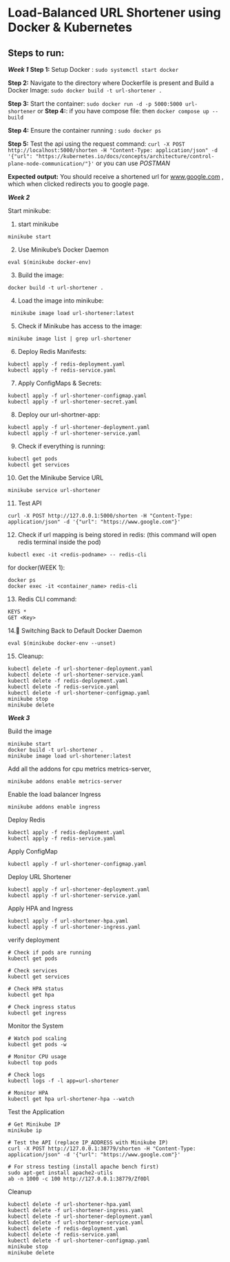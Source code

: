 # **Load-Balanced URL Shortener using Docker & Kubernetes**
## **Steps to run:**
***Week 1***
**Step 1:** Setup Docker : `sudo systemctl start docker`

**Step 2:** Navigate to the directory where Dockerfile is present and Build a Docker Image: `sudo docker build -t url-shortener .`

**Step 3:** Start the container: `sudo docker run -d -p 5000:5000 url-shortener`
or
**Step 4:**: if you have compose file: then `docker compose up --build`

**Step 4:** Ensure the container running : `sudo docker ps`

**Step 5:** Test the api using the request command: `curl -X POST http://localhost:5000/shorten -H "Content-Type: application/json" -d '{"url": "https://kubernetes.io/docs/concepts/architecture/control-plane-node-communication/"}'`
or you can use *POSTMAN*

**Expected output:** You should receive a shortened url for www.google.com , which when clicked redirects you to google page.

***Week 2***

Start minikube:

1. start minikube

```
minikube start
```

2. Use Minikube’s Docker Daemon

```
eval $(minikube docker-env)
```

3. Build the image:

```
docker build -t url-shortener .
```

4. Load the image into minikube:

```
 minikube image load url-shortener:latest
```

5. Check if Minikube has access to the image:

```
minikube image list | grep url-shortener
```

6. Deploy Redis Manifests:

```
kubectl apply -f redis-deployment.yaml
kubectl apply -f redis-service.yaml
```
7. Apply ConfigMaps & Secrets:

```
kubectl apply -f url-shortener-configmap.yaml
kubectl apply -f url-shortener-secret.yaml
```

8. Deploy our url-shortner-app:

```
kubectl apply -f url-shortener-deployment.yaml
kubectl apply -f url-shortener-service.yaml
```

9. Check if everything is running:

```
kubectl get pods
kubectl get services
```

10.  Get the Minikube Service URL

```
minikube service url-shortener
```

11. Test API

```
curl -X POST http://127.0.0.1:5000/shorten -H "Content-Type: application/json" -d '{"url": "https://www.google.com"}'
```
12. Check if url mapping is being stored in redis:
    (this command will open redis terminal inside the pod)
```
kubectl exec -it <redis-podname> -- redis-cli
```

for docker(WEEK 1):
```
docker ps
docker exec -it <container_name> redis-cli
```

13. Redis CLI command:
```
KEYS *
GET <Key>
```

14.🔄 Switching Back to Default Docker Daemon

```eval $(minikube docker-env --unset)```

15. Cleanup:
```
kubectl delete -f url-shortener-deployment.yaml
kubectl delete -f url-shortener-service.yaml
kubectl delete -f redis-deployment.yaml
kubectl delete -f redis-service.yaml
kubectl delete -f url-shortener-configmap.yaml
minikube stop
minikube delete
```


***Week 3***

Build the image
```
minikube start
docker build -t url-shortener .
minikube image load url-shortener:latest
```
Add all the addons for cpu metrics metrics-server, 

```
minikube addons enable metrics-server
```

Enable the load balancer Ingress
```
minikube addons enable ingress
```

Deploy Redis
```
kubectl apply -f redis-deployment.yaml
kubectl apply -f redis-service.yaml
```

Apply ConfigMap
```
kubectl apply -f url-shortener-configmap.yaml
```

Deploy URL Shortener
```
kubectl apply -f url-shortener-deployment.yaml
kubectl apply -f url-shortener-service.yaml
```

Apply HPA and Ingress
```
kubectl apply -f url-shortener-hpa.yaml
kubectl apply -f url-shortener-ingress.yaml
```

verify deployment
```
# Check if pods are running
kubectl get pods

# Check services
kubectl get services

# Check HPA status
kubectl get hpa

# Check ingress status
kubectl get ingress
```

Monitor the System
```
# Watch pod scaling
kubectl get pods -w

# Monitor CPU usage
kubectl top pods

# Check logs
kubectl logs -f -l app=url-shortener

# Monitor HPA
kubectl get hpa url-shortener-hpa --watch
```

Test the Application
```
# Get Minikube IP
minikube ip

# Test the API (replace IP_ADDRESS with Minikube IP)
curl -X POST http://127.0.0.1:38779/shorten -H "Content-Type: application/json" -d '{"url": "https://www.google.com"}'

# For stress testing (install apache bench first)
sudo apt-get install apache2-utils
ab -n 1000 -c 100 http://127.0.0.1:38779/Zf0Dl
```

Cleanup 
```
kubectl delete -f url-shortener-hpa.yaml
kubectl delete -f url-shortener-ingress.yaml
kubectl delete -f url-shortener-deployment.yaml
kubectl delete -f url-shortener-service.yaml
kubectl delete -f redis-deployment.yaml
kubectl delete -f redis-service.yaml
kubectl delete -f url-shortener-configmap.yaml
minikube stop
minikube delete
```


